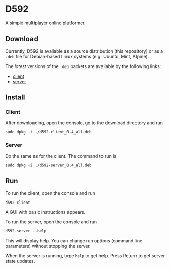 # D592
A simple multiplayer online platformer.


## Download
Currently, D592 is available as a source distribution (this repository) or as a `.deb` file for Debian-based Linux systems (e.g. Ubuntu, Mint, Alpine).

The _latest_ versions of the `.deb` packets are available by the following links:
* [client](https://github.com/leskin-in/simpleplat/raw/master/deb-client/d592-client_0.4_all.deb)
* [server](https://github.com/leskin-in/simpleplat/raw/master/deb-server/d592-server_0.4_all.deb)


## Install
### Client
After downloading, open the console, go to the download directory and run
```
sudo dpkg -i ./d592-client_0.4_all.deb
```

### Server
Do the same as for the client. The command to run is
```
sudo dpkg -i ./d592-server_0.4_all.deb
```


## Run
To run the client, open the console and run
```
d592-client
```
A GUI with basic instructions appears.

To run the server, open the console and run
```
d592-server --help
```
This will display help. You can change run options (command line parameters) without stopping the server.

When the server is running, type `help` to get help. Press Return to get server state updates.

